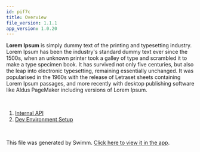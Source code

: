 ```yaml
---
id: pif7c
title: Overview
file_version: 1.1.1
app_version: 1.0.20
---
```


<!-- Intro - Do not remove this comment -->
**Lorem Ipsum** is simply dummy text of the printing and typesetting industry. Lorem Ipsum has been the industry's standard dummy text ever since the 1500s, when an unknown printer took a galley of type and scrambled it to make a type specimen book. It has survived not only five centuries, but also the leap into electronic typesetting, remaining essentially unchanged. It was popularised in the 1960s with the release of Letraset sheets containing Lorem Ipsum passages, and more recently with desktop publishing software like Aldus PageMaker including versions of Lorem Ipsum.

<br/>

<!-- Steps - Do not remove this comment -->
1. [Internal API](internal-api.5d2xk.sw.md)
2. [Dev Environment Setup](dev-environment-setup.9ldth.sw.md)


<br/>

This file was generated by Swimm. [Click here to view it in the app](https://app.swimm.io/repos/Z2l0aHViJTNBJTNBQ3ViYSUzQSUzQWpvc2NlbHlu/playlists/pif7c).
